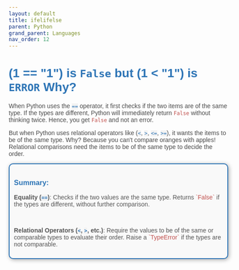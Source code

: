 ```yaml
---
layout: default
title: ifelifelse
parent: Python
grand_parent: Languages
nav_order: 12
---
```


# <h1 style="font-family: 'Comic Sans MS', cursive, sans-serif;color: #2E75B6;">(1 == "1") is `False` but (1 < "1") is `ERROR` Why?</h3>

<span style="font-family: 'Arial', sans-serif; color: #4A4A4A;">When Python uses the <code style="background-color: #F2F2F2; color: #2E75B6;">==</code> operator, it first checks if the two items are of the same type. If the types are different, Python will immediately return <span style="color: #C0504D;">`False`</span> without thinking twice. Hence, you get <span style="color: #C0504D;">`False`</span> and not an error.</span>

<span style="font-family: 'Arial', sans-serif; color: #4A4A4A;">But when Python uses relational operators like (<code style="background-color: #F2F2F2; color: #2E75B6;">&lt;</code>, <code style="background-color: #F2F2F2; color: #2E75B6;">&gt;</code>, <code style="background-color: #F2F2F2; color: #2E75B6;">&lt;=</code>, <code style="background-color: #F2F2F2; color: #2E75B6;">&gt;=</code>), it wants the items to be of the same type. Why? Because you can't compare oranges with apples! Relational comparisons need the items to be of the same type to decide the order.</span>


<div style="padding: 10px; border: 2px solid #2E75B6; box-shadow: 2px 2px 10px #aaa; border-radius: 10px; background-color: #f9f9f9; font-family: 'Comic Sans MS', cursive, sans-serif;">

  <h3 style="color: #2E75B6;">Summary:</h3>
  <p style="color: #555555;"><strong>Equality (<code style="background-color: #F2F2F2; color: #2E75B6;">==</code>)</strong>: Checks if the two values are the same type. Returns <span style="color: #C0504D;">`False`</span> if the types are different, without further comparison.</p>
  <br>
  <p style="color: #555555;"><strong>Relational Operators (<code style="background-color: #F2F2F2; color: #2E75B6;">&lt;</code>, <code style="background-color: #F2F2F2; color: #2E75B6;">&gt;</code>, etc.)</strong>: Require the values to be of the same or comparable types to evaluate their order. Raise a <span style="color: #C0504D;">`TypeError`</span> if the types are not comparable.</p>
  
</div>